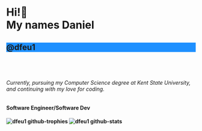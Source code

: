 <h1> Hi!👋                                       
<br>  My names Daniel <h2 style="background-color:DodgerBlue;">@dfeu1</h2><br> <h1/>                                                 
<h6> Currently, 
pursuing my Computer Science degree at Kent State University,      
and continuing with my love for coding.
<h6/>
<h4> Software Engineer/Software Dev <h4/>
 
 ![dfeu1 github-trophies](https://stats.hyochan.dev/api/github-trophies?login=dfeu1)
 ![dfeu1 github-stats](https://stats.hyochan.dev/api/github-stats-advanced?login=dfeu1)
